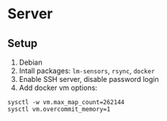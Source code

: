 # Server

## Setup

1. Debian
2. Intall packages: `lm-sensors`, `rsync`, `docker`
3. Enable SSH server, disable password login
4. Add docker vm options:

```
sysctl -w vm.max_map_count=262144
sysctl vm.overcommit_memory=1
```
